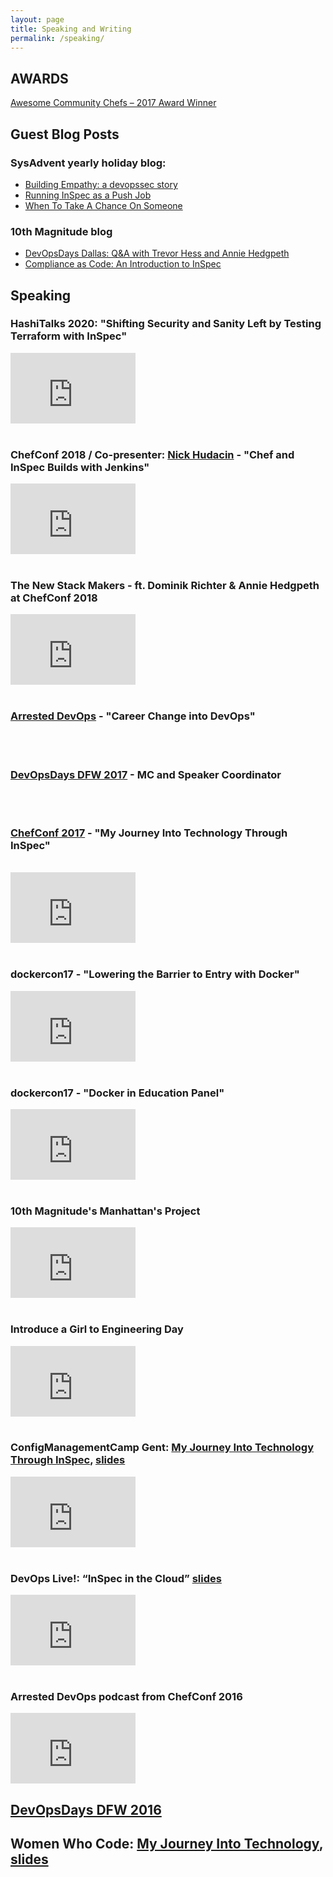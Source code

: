 ```yaml
---
layout: page
title: Speaking and Writing
permalink: /speaking/
---
```


## AWARDS

[Awesome Community Chefs – 2017 Award Winner](https://blog.chef.io/2017/06/08/awesome-community-chefs-2017-award-winners/)

## Guest Blog Posts

### SysAdvent yearly holiday blog:

* [Building Empathy: a devopssec story](http://sysadvent.blogspot.com/2016/12/day-3-building-empathy-devopsec-story.html?utm_content=buffer1c4b0&utm_medium=social&utm_source=twitter.com&utm_campaign=buffer)
* [Running InSpec as a Push Job](http://sysadvent.blogspot.com/2017/12/day-7-running-inspec-as-push-job.html)
* [When To Take A Chance On Someone](https://sysadvent.blogspot.com/2019/12/day-11-when-to-take-chance-on-someone.html)

### 10th Magnitude blog

* [DevOpsDays Dallas: Q&A with Trevor Hess and Annie Hedgpeth](http://www.10thmagnitude.com/tech-blog/devopsdays-dallas/)
* [Compliance as Code: An Introduction to InSpec](https://www.10thmagnitude.com/tech-blog/compliance-code-introduction-inspec/)

## Speaking

### HashiTalks 2020: "Shifting Security and Sanity Left by Testing Terraform with InSpec"

<iframe width="200" height="113" src="https://youtu.be/7utJcAnVoqk?t=8794" frameborder="0" allowfullscreen></iframe>
<br/>
<br/>

### ChefConf 2018 / Co-presenter: [Nick Hudacin](https://nickhudacin.wordpress.com/) - "Chef and InSpec Builds with Jenkins"

<iframe width="200" height="113" src="https://www.youtube.com/embed/AeXiFdlPta0" frameborder="0" allowfullscreen></iframe>
<br/>
<br/>

### The New Stack Makers - ft. Dominik Richter & Annie Hedgpeth at ChefConf 2018

<iframe width="200" height="113" src="https://www.youtube.com/embed/PotvNcL6voc" frameborder="0" allowfullscreen></iframe>
<br/>
<br/>

### [Arrested DevOps](https://www.arresteddevops.com/career-change-into-devops/) - "Career Change into DevOps"

<br/>
<br/>

### [DevOpsDays DFW 2017](https://www.youtube.com/channel/UClMmc8BcfAzyZwFAtFVq1gA/videos) - MC and Speaker Coordinator

<br/>
<br/>

### [ChefConf 2017](https://chefconf.chef.io/2017/agenda/) - "My Journey Into Technology Through InSpec"

<br/>

<iframe width="200" height="113" src="https://www.youtube.com/embed/bNxc6Y8ZHsI" frameborder="0" allowfullscreen></iframe>
<br/>
<br/>

### dockercon17 - "Lowering the Barrier to Entry with Docker"

<iframe width="200" height="113" src="https://www.youtube.com/embed/YWgIm3DpSI8" frameborder="0" allowfullscreen></iframe>
<br/>
<br/>

### dockercon17 - "Docker in Education Panel"

<iframe width="200" height="113" src="https://www.youtube.com/embed/h4Ocwx60wp4" frameborder="0" allowfullscreen></iframe>
<br/>
<br/>

### 10th Magnitude's Manhattan's Project

<iframe width="200" height="113" src="https://www.youtube.com/embed/LCtmk7VMBTs" frameborder="0" allowfullscreen></iframe>
<br/>
<br/>

### Introduce a Girl to Engineering Day

<iframe width="200" height="113" src="https://www.youtube.com/embed/MitmkB-MLOw" frameborder="0" allowfullscreen></iframe>
<br/>
<br/>

### ConfigManagementCamp Gent: [My Journey Into Technology Through InSpec](https://www.youtube.com/watch?v=Vg9ViDHKWJc), [slides](http://prezi.com/3k-pdefzgx9t/?utm_campaign=share&rc=ex0share&utm_medium=copy)

<iframe width="200" height="113" src="https://www.youtube.com/embed/Vg9ViDHKWJc" frameborder="0" allowfullscreen></iframe>

<br/>
<br/>

### DevOps Live!: “InSpec in the Cloud” [slides](http://prezi.com/teptbcs7stva/?utm_campaign=share&rc=ex0share&utm_medium=copy)
<iframe width="200" height="113" src="https://www.youtube.com/embed/Y9kqolVaMOA" frameborder="0" allowfullscreen></iframe>

<br/>
<br/>

### Arrested DevOps podcast from ChefConf 2016

<iframe width="200" height="113" src="https://www.youtube.com/embed/U7i4JE4Zk7w" frameborder="0" allowfullscreen></iframe>

## [DevOpsDays DFW 2016](https://www.arresteddevops.com/devopsdays-dfw-2016/)

## Women Who Code: [My Journey Into Technology](https://twitter.com/WWCodeDFW/status/807033959188086785), [slides](http://prezi.com/2dkunsfxz99y/?utm_campaign=share&rc=ex0share&utm_medium=copy)
